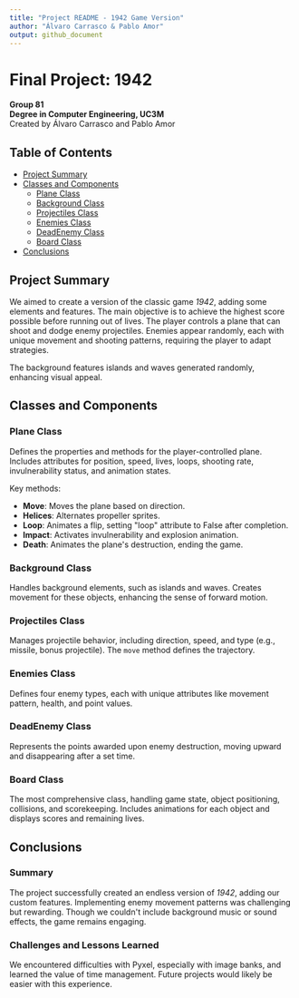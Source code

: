 ```yaml
---
title: "Project README - 1942 Game Version"
author: "Álvaro Carrasco & Pablo Amor"
output: github_document
---
```


# Final Project: 1942

**Group 81**  
**Degree in Computer Engineering, UC3M**  
Created by Álvaro Carrasco and Pablo Amor  

## Table of Contents
- [Project Summary](#project-summary)
- [Classes and Components](#classes-and-components)
    - [Plane Class](#plane-class)
    - [Background Class](#background-class)
    - [Projectiles Class](#projectiles-class)
    - [Enemies Class](#enemies-class)
    - [DeadEnemy Class](#deadenemy-class)
    - [Board Class](#board-class)
- [Conclusions](#conclusions)

## Project Summary
We aimed to create a version of the classic game *1942*, adding some elements and features. The main objective is to achieve the highest score possible before running out of lives. The player controls a plane that can shoot and dodge enemy projectiles. Enemies appear randomly, each with unique movement and shooting patterns, requiring the player to adapt strategies.

The background features islands and waves generated randomly, enhancing visual appeal.

## Classes and Components

### Plane Class
Defines the properties and methods for the player-controlled plane. Includes attributes for position, speed, lives, loops, shooting rate, invulnerability status, and animation states.

Key methods:
- **Move**: Moves the plane based on direction.
- **Helices**: Alternates propeller sprites.
- **Loop**: Animates a flip, setting "loop" attribute to False after completion.
- **Impact**: Activates invulnerability and explosion animation.
- **Death**: Animates the plane's destruction, ending the game.

### Background Class
Handles background elements, such as islands and waves. Creates movement for these objects, enhancing the sense of forward motion.

### Projectiles Class
Manages projectile behavior, including direction, speed, and type (e.g., missile, bonus projectile). The `move` method defines the trajectory.

### Enemies Class
Defines four enemy types, each with unique attributes like movement pattern, health, and point values.

### DeadEnemy Class
Represents the points awarded upon enemy destruction, moving upward and disappearing after a set time.

### Board Class
The most comprehensive class, handling game state, object positioning, collisions, and scorekeeping. Includes animations for each object and displays scores and remaining lives.

## Conclusions
### Summary
The project successfully created an endless version of *1942*, adding our custom features. Implementing enemy movement patterns was challenging but rewarding. Though we couldn't include background music or sound effects, the game remains engaging.

### Challenges and Lessons Learned
We encountered difficulties with Pyxel, especially with image banks, and learned the value of time management. Future projects would likely be easier with this experience.
